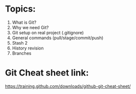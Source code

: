 # Topics:
1) What is Git?
2) Why we need Git?
3) Git setup on real project (.gitignore)
4) General commands (pull/stage/commit/push)
5) Stash 2
6) History revision
7) Branches


# Git Cheat sheet link: 
https://training.github.com/downloads/github-git-cheat-sheet/
